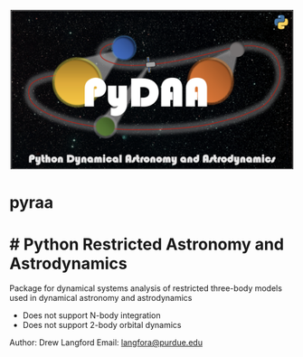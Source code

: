 <p align="center"><img src="docs/PyDAA_logo.png" alt="pyraa" width="500"/></p>


# pyraa
# # Python Restricted Astronomy and Astrodynamics

Package for dynamical systems analysis of restricted three-body models used in dynamical astronomy and astrodynamics

* Does not support N-body integration
* Does not support 2-body orbital dynamics

Author: Drew Langford
Email: langfora@purdue.edu


